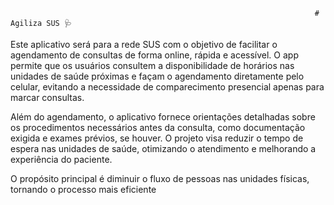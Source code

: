 
                                                                        # Agiliza SUS 🩺

Este aplicativo será para a rede SUS com o objetivo de facilitar o agendamento de consultas de forma online, rápida e acessível. O app permite que os usuários consultem a disponibilidade de horários nas unidades de saúde próximas e façam o agendamento diretamente pelo celular, evitando a necessidade de comparecimento presencial apenas para marcar consultas.

Além do agendamento, o aplicativo fornece orientações detalhadas sobre os procedimentos necessários antes da consulta, como documentação exigida e exames prévios, se houver. O projeto visa reduzir o tempo de espera nas unidades de saúde, otimizando o atendimento e melhorando a experiência do paciente.

O propósito principal é diminuir o fluxo de pessoas nas unidades físicas, tornando o processo mais eficiente

